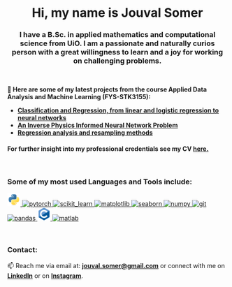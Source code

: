 <h1 align="center">Hi, my name is Jouval Somer</h1>
<h3 align="center">I have a B.Sc. in applied mathematics and computational science from UiO. I am a passionate and naturally curios person with a great willingness to learn and a joy for working on challenging problems.</h3> <br>


 **🔭 Here are some of my latest projects from the course Applied Data Analysis and Machine Learning (FYS-STK3155):** 
  - [**Classification and Regression, from linear and logistic regression to neural networks**](https://github.com/JouvalSomer/FYS-STK3155/tree/main/Project%202%20-%20Classification%20and%20Regression%2C%20from%20linear%20and%20logistic%20regression%20to%20neural%20networks) 
  - [**An Inverse Physics Informed Neural Network Problem**](https://github.com/JouvalSomer/FYS-STK3155/tree/main/Project%203%20-%20Inverse%20Physics%20Informed%20Neural%20Network%20Problem) 
  - [**Regression analysis and resampling methods**](https://github.com/JouvalSomer/FYS-STK3155/tree/main/Project%201%20-%20Regression%20analysis%20and%20resampling%20methods) <br>

#### For further insight into my professional credentials see my CV [here.](https://acrobat.adobe.com/id/urn:aaid:sc:eu:84f99aac-9e90-49ea-8379-8ee4fb672279) <br><br><br>

### Some of my most used Languages and Tools include:
<p align="left"> 
<a href="https://www.python.org" target="_blank" rel="noreferrer"> <img src="https://raw.githubusercontent.com/devicons/devicon/master/icons/python/python-original.svg" alt="python" width="" height="30"/>  </a> 
<a href="https://pytorch.org/" target="_blank" rel="noreferrer"> <img src="https://upload.wikimedia.org/wikipedia/commons/9/96/Pytorch_logo.png" alt="pytorch" width="" height="30"/> </a> 
<a href="https://scikit-learn.org/" target="_blank" rel="noreferrer"> <img src="https://upload.wikimedia.org/wikipedia/commons/0/05/Scikit_learn_logo_small.svg" alt="scikit_learn" width="" height="30"/> </a> 
<a href="https://matplotlib.org/" target="_blank" rel="noreferrer"> <img src="https://matplotlib.org/stable/_images/sphx_glr_logos2_003.png" alt="matplotlib" width="" height="30"/> </a> 
<a href="https://seaborn.pydata.org/" target="_blank" rel="noreferrer"> <img src="https://seaborn.pydata.org/_static/logo-wide-lightbg.svg" alt="seaborn" width="" height="30"/> </a> 
<a href="https://numpy.org/" target="_blank" rel="noreferrer"> <img src="https://upload.wikimedia.org/wikipedia/commons/3/31/NumPy_logo_2020.svg" alt="numpy" width="" height="30"/> </a> 
<a href="https://git-scm.com/" target="_blank" rel="noreferrer"> <img src="https://upload.wikimedia.org/wikipedia/commons/e/e0/Git-logo.svg" alt="git" width="" height="30"/> </a>
<a href="https://pandas.pydata.org/" target="_blank" rel="noreferrer"> <img src="https://upload.wikimedia.org/wikipedia/commons/e/ed/Pandas_logo.svg" alt="pandas" width="" height="30"/> </a>
<a href="https://www.cprogramming.com/" target="_blank" rel="noreferrer"> <img src="https://raw.githubusercontent.com/devicons/devicon/master/icons/c/c-original.svg" alt="c" width="" height="30"/> </a>
<a href="https://www.mathworks.com/" target="_blank" rel="noreferrer"> <img src="https://upload.wikimedia.org/wikipedia/commons/2/21/Matlab_Logo.png" alt="matlab" width="" height="30"/> </a> </p> <br>

### **Contact:**
📫 Reach me via email at: **jouval.somer@gmail.com** or connect with me on [**LinkedIn**](https://www.linkedin.com/in/jouvalsomer/) or on [**Instagram**](https://www.instagram.com/jouvalsomer/).
